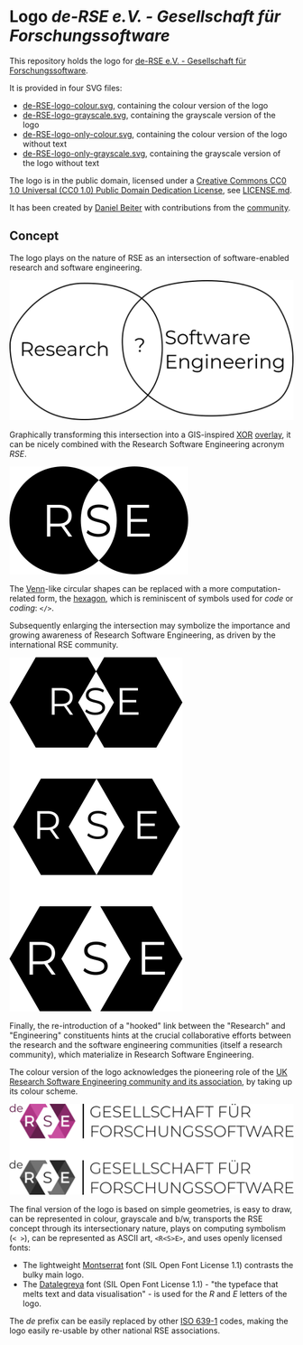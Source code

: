 # Logo *de-RSE e.V. - Gesellschaft für Forschungssoftware*

This repository holds the logo for 
[de-RSE e.V. - Gesellschaft für Forschungssoftware](https://de-rse.org).

It is provided in four SVG files:

- [de-RSE-logo-colour.svg](de-RSE-logo-colour.svg), containing the colour version of the logo
- [de-RSE-logo-grayscale.svg](de-RSE-logo-grayscale.svg), containing the grayscale version of the logo
- [de-RSE-logo-only-colour.svg](de-RSE-logo-only-colour.svg), containing the colour version of the logo without text
- [de-RSE-logo-only-grayscale.svg](de-RSE-logo-only-grayscale.svg), containing the grayscale version of the logo without text

The logo is in the public domain, licensed under a 
[Creative Commons CC0 1.0 Universal (CC0 1.0) Public Domain Dedication License](https://creativecommons.org/publicdomain/zero/1.0/), see [LICENSE.md](LICENSE.md).

It has been created by [Daniel Beiter](https://github.com/baender) with contributions from the
[community](https://github.com/DE-RSE/logo-association/graphs/contributors).

## Concept

The logo plays on the nature of RSE as an intersection of software-enabled 
research and software engineering. 

![](concept/intersection.png)

Graphically transforming this intersection into a GIS-inspired 
[XOR](https://en.wikipedia.org/wiki/Exclusive_or) 
[overlay](https://en.wikipedia.org/wiki/Geographic_information_system#Map_overlay), 
it can be nicely combined with the Research Software Engineering acronym *RSE*.

![](concept/xor-overlay.png)

The [Venn](https://en.wikipedia.org/wiki/Venn_diagram)-like circular shapes can 
be replaced with a more computation-related 
form, the [hexagon](https://en.wikipedia.org/wiki/Hexagon), which is reminiscent 
of symbols used for *code* or *coding*: `</>`.

Subsequently enlarging the intersection may symbolize the importance and growing 
awareness of Research Software Engineering, as driven by the international RSE
community.

![](concept/hexagon.png)

Finally, the re-introduction of a "hooked" link between the "Research" and 
"Engineering" constituents hints at the crucial collaborative efforts between 
the research and the software engineering communities (itself a research 
community), which materialize in Research Software Engineering.

The colour version of the logo acknowledges the pioneering role of the [UK
Research Software Engineering community and its association](https://rse.ac.uk/), 
by taking up its colour scheme.

![](concept/logo.png)

The final version of the logo is based on simple geometries, is easy to draw,
can be represented in colour, grayscale and b/w, transports the RSE concept 
through its intersectionary nature, plays on computing symbolism (`< >`), can
be represented as ASCII art, `<R<S>E>`, and uses openly licensed fonts:

- The lightweight [Montserrat](https://github.com/JulietaUla/Montserrat) font 
(SIL Open Font License 1.1) contrasts the bulky main logo.
- The [Datalegreya](https://github.com/figs-lab/datalegreya) font (SIL Open Font 
License 1.1) - "the typeface that melts text and data visualisation" - is used 
for the *R* and *E* letters of the logo.

The *de* prefix can be easily replaced by other 
[ISO 639-1](https://en.wikipedia.org/wiki/ISO_639-3) codes, making the logo 
easily re-usable by other national RSE associations.
